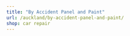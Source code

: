 ```yaml
---
title: "By Accident Panel and Paint"
url: /auckland/by-accident-panel-and-paint/
shop: car repair
---
```

